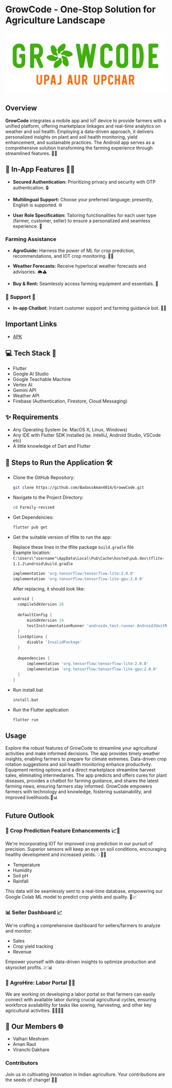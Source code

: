 # GrowCode - One-Stop Solution for Agriculture Landscape

![GrowCode Logo](assets/images/logo.jpg)

## Overview

**GrowCode** integrates a mobile app and IoT device to provide farmers with a unified platform, offering marketplace linkages and real-time analytics on weather and soil health. Employing a data-driven approach, it delivers personalized insights on plant and soil health monitoring, yield enhancement, and sustainable practices. The Android app serves as a comprehensive solution transforming the farming experience through streamlined features. 🌾🚀

## 📱 In-App Features 🌟🔧

- **Secured Authentication:** Prioritizing privacy and security with OTP authentication. 🔒

- **Multilingual Support:** Choose your preferred language; presently, English is supported. 🌐

- **User Role Specification:** Tailoring functionalities for each user type (farmer, customer, seller) to ensure a personalized and seamless experience. 🌱

### Farming Assistance

- **AgroGuide:** Harness the power of ML for crop prediction, recommendations, and IOT crop monitoring. 🌱🤖

- **Weather Forecasts:** Receive hyperlocal weather forecasts and advisories. 🌦️⚠️

- **Buy & Rent:** Seamlessly access farming equipment and essentials. 🛒

### 🤖 Support 🤖

- **In-app Chatbot:** Instant customer support and farming guidance bot. 🤖💬

## Important Links

- [APK](https://drive.google.com/drive/folders/10PXVfk7SEJDg5w0RjuILpRPFm8IJsi2i?usp=drive_link)

## 💻 Tech Stack 🔧

- Flutter  
- Google AI Studio  
- Google Teachable Machine  
- Vertex AI  
- Gemini API  
- Weather API  
- Firebase (Authentication, Firestore, Cloud Messaging)

## ✨ Requirements

* Any Operating System (ie. MacOS X, Linux, Windows)  
* Any IDE with Flutter SDK installed (ie. IntelliJ, Android Studio, VSCode etc)  
* A little knowledge of Dart and Flutter  

## 🚀 Steps to Run the Application 🛠️

- Clone the GitHub Repository:

  ```bash
  git clone https://github.com/BadassAman4014/GrowwCode.git
  ```

- Navigate to the Project Directory:

  ```bash
  cd Farmily-revised
  ```

- Get Dependencies:

  ```bash
  flutter pub get
  ```

- Get the suitable version of tflite to run the app:

  Replace these lines in the tflite package `build.gradle` file  
  Example location:  
  `C:\Users\"username"\AppData\Local\Pub\Cache\hosted\pub.dev\tflite-1.1.2\android\build.gradle`

  ```groovy
  implementation 'org.tensorflow:tensorflow-lite:2.0.0'
  implementation 'org.tensorflow:tensorflow-lite-gpu:2.0.0'
  ```

  After replacing, it should look like:

  ```groovy
  android {
    compileSdkVersion 28

    defaultConfig {
        minSdkVersion 19
        testInstrumentationRunner 'androidx.test.runner.AndroidJUnitRunner'
    }
    lintOptions {
        disable 'InvalidPackage'
    }

    dependencies {
        implementation 'org.tensorflow:tensorflow-lite:2.0.0'
        implementation 'org.tensorflow:tensorflow-lite-gpu:2.0.0'
    }
  }
  ```

- Run install.bat

  ```bash
  install.bat
  ```

- Run the Flutter application

  ```bash
  flutter run
  ```

## Usage

Explore the robust features of GrowCode to streamline your agricultural activities and make informed decisions. The app provides timely weather insights, enabling farmers to prepare for climate extremes. Data-driven crop rotation suggestions and soil health monitoring enhance productivity. Equipment renting options and a direct marketplace streamline harvest sales, eliminating intermediaries. The app predicts and offers cures for plant diseases, provides a chatbot for farming guidance, and shares the latest farming news, ensuring farmers stay informed. GrowCode empowers farmers with technology and knowledge, fostering sustainability, and improved livelihoods.🌾📊

## Future Outlook

### 🌾 Crop Prediction Feature Enhancements 📈🌱

We're incorporating IOT for improved crop prediction in our pursuit of precision. Superior sensors will keep an eye on soil conditions, encouraging healthy development and increased yields. 💡🌱🚜

- Temperature  
- Humidity  
- Soil pH  
- Rainfall

This data will be seamlessly sent to a real-time database, empowering our Google Colab ML model to predict crop yields and quality. 🌾📈

### 📊 Seller Dashboard 📈

We're crafting a comprehensive dashboard for sellers/farmers to analyze and monitor:  
- Sales  
- Crop yield tracking  
- Revenue  

Empower yourself with data-driven insights to optimize production and skyrocket profits. 💹📊

### 🌾 AgroHire: Labor Portal 🤝💼

We are working on developing a labor portal so that farmers can easily connect with available labor during crucial agricultural cycles, ensuring workforce availability for tasks like sowing, harvesting, and other key agricultural activities. 🧑‍🌾👩‍🌾

## 👥 Our Members 🌐

- Valhari Meshram  
- Aman Raut  
- Viranchi Dakhare

### Contributors

Join us in cultivating innovation in Indian agriculture. Your contributions are the seeds of change! 🌱🤝
